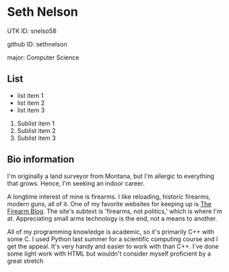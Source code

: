 # Seth Nelson
UTK ID: snelso58

github ID: sethnelson

major: Computer Science

## List
* list item 1
* list item 2
* list item 3
1. Sublist item 1
2. Sublist item 2
3. Sublist item 3

## Bio information
I'm originally a land surveyor from Montana, but I'm allergic to everything that grows. Hence, I'm seeking an indoor career.

A longtime interest of mine is firearms. I like reloading, historic firearms, modern guns, all of it. One of my favorite websites for keeping up is [The Firearm Blog](www.thefirearmblog.com). The site's subtext is 'firearms, not politics,' which is where I'm at. Appreciating small arms technology is the end, not a means to another.

All of my programming knowledge is academic, so it's primarily C++ with some C. I used Python last summer for a scientific computing course and I get the appeal. It's very handy and easier to work with than C++. I've done some light work with HTML but wouldn't consider myself proficient by a great stretch

